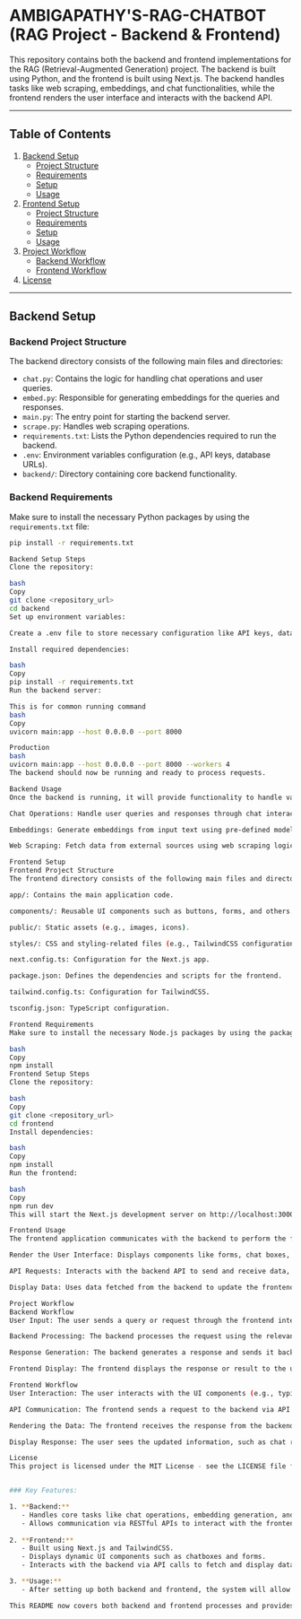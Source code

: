 # AMBIGAPATHY'S-RAG-CHATBOT (RAG Project - Backend & Frontend)


This repository contains both the backend and frontend implementations for the RAG (Retrieval-Augmented Generation) project. The backend is built using Python, and the frontend is built using Next.js. The backend handles tasks like web scraping, embeddings, and chat functionalities, while the frontend renders the user interface and interacts with the backend API.

---

## Table of Contents

1. [Backend Setup](#backend-setup)
    - [Project Structure](#backend-project-structure)
    - [Requirements](#backend-requirements)
    - [Setup](#backend-setup-steps)
    - [Usage](#backend-usage)
2. [Frontend Setup](#frontend-setup)
    - [Project Structure](#frontend-project-structure)
    - [Requirements](#frontend-requirements)
    - [Setup](#frontend-setup-steps)
    - [Usage](#frontend-usage)
3. [Project Workflow](#project-workflow)
    - [Backend Workflow](#backend-workflow)
    - [Frontend Workflow](#frontend-workflow)
4. [License](#license)

---

## Backend Setup

### Backend Project Structure

The backend directory consists of the following main files and directories:

- `chat.py`: Contains the logic for handling chat operations and user queries.
- `embed.py`: Responsible for generating embeddings for the queries and responses.
- `main.py`: The entry point for starting the backend server.
- `scrape.py`: Handles web scraping operations.
- `requirements.txt`: Lists the Python dependencies required to run the backend.
- `.env`: Environment variables configuration (e.g., API keys, database URLs).
- `backend/`: Directory containing core backend functionality.

### Backend Requirements

Make sure to install the necessary Python packages by using the `requirements.txt` file:

```bash
pip install -r requirements.txt

Backend Setup Steps
Clone the repository:

bash
Copy
git clone <repository_url>
cd backend
Set up environment variables:

Create a .env file to store necessary configuration like API keys, database URLs, etc.

Install required dependencies:

bash
Copy
pip install -r requirements.txt
Run the backend server:

This is for common running command
bash
Copy
uvicorn main:app --host 0.0.0.0 --port 8000

Production
bash
uvicorn main:app --host 0.0.0.0 --port 8000 --workers 4
The backend should now be running and ready to process requests.

Backend Usage
Once the backend is running, it will provide functionality to handle various tasks like:

Chat Operations: Handle user queries and responses through chat interactions.

Embeddings: Generate embeddings from input text using pre-defined models.

Web Scraping: Fetch data from external sources using web scraping logic.

Frontend Setup
Frontend Project Structure
The frontend directory consists of the following main files and directories:

app/: Contains the main application code.

components/: Reusable UI components such as buttons, forms, and others.

public/: Static assets (e.g., images, icons).

styles/: CSS and styling-related files (e.g., TailwindCSS configurations).

next.config.ts: Configuration for the Next.js app.

package.json: Defines the dependencies and scripts for the frontend.

tailwind.config.ts: Configuration for TailwindCSS.

tsconfig.json: TypeScript configuration.

Frontend Requirements
Make sure to install the necessary Node.js packages by using the package.json file:

bash
Copy
npm install
Frontend Setup Steps
Clone the repository:

bash
Copy
git clone <repository_url>
cd frontend
Install dependencies:

bash
Copy
npm install
Run the frontend:

bash
Copy
npm run dev
This will start the Next.js development server on http://localhost:3000.

Frontend Usage
The frontend application communicates with the backend to perform the following tasks:

Render the User Interface: Displays components like forms, chat boxes, buttons, and other UI elements.

API Requests: Interacts with the backend API to send and receive data, such as user inputs and responses.

Display Data: Uses data fetched from the backend to update the frontend dynamically.

Project Workflow
Backend Workflow
User Input: The user sends a query or request through the frontend interface.

Backend Processing: The backend processes the request using the relevant functions, such as generating embeddings, fetching data via scraping, or handling chat interactions.

Response Generation: The backend generates a response and sends it back to the frontend.

Frontend Display: The frontend displays the response or result to the user, such as showing the processed chat or data.

Frontend Workflow
User Interaction: The user interacts with the UI components (e.g., typing a message in a chat box).

API Communication: The frontend sends a request to the backend via API calls.

Rendering the Data: The frontend receives the response from the backend and updates the UI accordingly.

Display Response: The user sees the updated information, such as chat replies or processed data.

License
This project is licensed under the MIT License - see the LICENSE file for details.


### Key Features:

1. **Backend:**
   - Handles core tasks like chat operations, embedding generation, and web scraping.
   - Allows communication via RESTful APIs to interact with the frontend.
   
2. **Frontend:**
   - Built using Next.js and TailwindCSS.
   - Displays dynamic UI components such as chatboxes and forms.
   - Interacts with the backend via API calls to fetch and display data.

3. **Usage:**
   - After setting up both backend and frontend, the system will allow users to interact with the RAG system, send queries, and view responses.

This README now covers both backend and frontend processes and provides a detailed flow of the project. Let me know if you need further modifications!
